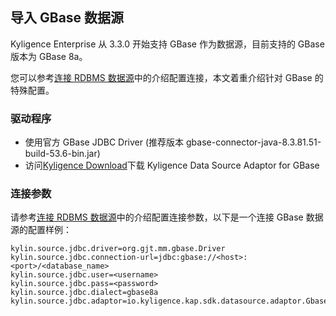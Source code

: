 ## 导入 GBase 数据源

Kyligence Enterprise 从 3.3.0 开始支持 GBase 作为数据源，目前支持的 GBase 版本为 GBase 8a。

您可以参考[连接 RDBMS 数据源](README.md)中的介绍配置连接，本文着重介绍针对 GBase 的特殊配置。


### 驱动程序

- 使用官方 GBase JDBC Driver (推荐版本 gbase-connector-java-8.3.81.51-build-53.6-bin.jar)
- 访问[Kyligence Download](http://download.kyligence.io/#/addons)下载 Kyligence Data Source Adaptor for GBase

### 连接参数

请参考[连接 RDBMS 数据源](README.md)中的介绍配置连接参数，以下是一个连接 GBase 数据源的配置样例：

```properties
kylin.source.jdbc.driver=org.gjt.mm.gbase.Driver
kylin.source.jdbc.connection-url=jdbc:gbase://<host>:<port>/<database_name>
kylin.source.jdbc.user=<username>
kylin.source.jdbc.pass=<password>
kylin.source.jdbc.dialect=gbase8a
kylin.source.jdbc.adaptor=io.kyligence.kap.sdk.datasource.adaptor.Gbase8aAdaptor
```